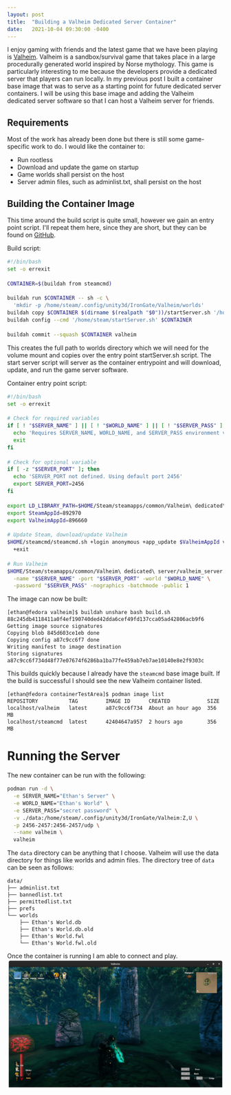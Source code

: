 ```yaml
---
layout: post
title:  "Building a Valheim Dedicated Server Container"
date:   2021-10-04 09:30:00 -0400
---
```

I enjoy gaming with friends and the latest game that we have been playing is [Valheim](https://en.wikipedia.org/wiki/Valheim).
Valheim is a sandbox/survival game that takes place in a large procedurally generated world inspired by Norse mythology.
This game is particularly interesting to me because the developers provide a dedicated server that players can run locally.
In my previous post I built a container base image that was to serve as a starting point for future dedicated server containers.
I will be using this base image and adding the Valheim dedicated server software so that I can host a Valheim server for friends.

## Requirements
Most of the work has already been done but there is still some game-specific work to do.
I would like the container to:
- Run rootless
- Download and update the game on startup
- Game worlds shall persist on the host
- Server admin files, such as adminlist.txt, shall persist on the host

## Building the Container Image
This time around the build script is quite small, however we gain an entry point script.
I'll repeat them here, since they are short, but they can be found on [GitHub](https://github.com/emsoucy/valheim).

Build script:
```bash
#!/bin/bash
set -o errexit

CONTAINER=$(buildah from steamcmd)

buildah run $CONTAINER -- sh -c \
  'mkdir -p /home/steam/.config/unity3d/IronGate/Valheim/worlds'
buildah copy $CONTAINER $(dirname $(realpath "$0"))/startServer.sh '/home/steam'
buildah config --cmd '/home/steam/startServer.sh' $CONTAINER

buildah commit --squash $CONTAINER valheim 
```
This creates the full path to worlds directory which we will need for the volume mount and copies over the entry point startServer.sh script.
The start server script will server as the container entrypoint and will download, update, and run the game server software. 

Container entry point script:
```bash
#!/bin/bash
set -o errexit

# Check for required variables
if [ ! "$SERVER_NAME" ] || [ ! "$WORLD_NAME" ] || [ ! "$SERVER_PASS" ]; then
  echo 'Requires SERVER_NAME, WORLD_NAME, and SERVER_PASS environment variables. Exiting'
  exit
fi

# Check for optional variable 
if [ -z "$SERVER_PORT" ]; then
  echo 'SERVER_PORT not defined. Using default port 2456'
  export SERVER_PORT=2456
fi

export LD_LIBRARY_PATH=$HOME/Steam/steamapps/common/Valheim\ dedicated\ server/linux64:$LD_LIBRARY_PATH
export SteamAppId=892970
export ValheimAppId=896660

# Update Steam, download/update Valheim
$HOME/steamcmd/steamcmd.sh +login anonymous +app_update $ValheimAppId validate \
  +exit

# Run Valheim
$HOME/Steam/steamapps/common/Valheim\ dedicated\ server/valheim_server.x86_64 \
  -name "$SERVER_NAME" -port "$SERVER_PORT" -world "$WORLD_NAME" \
  -password "$SERVER_PASS" -nographics -batchmode -public 1
```
The image can now be built:
```
[ethan@fedora valheim]$ buildah unshare bash build.sh
88c245db4118411a0f4ef190740ded42dda6cef49fd137cca05ad42806acb9f6
Getting image source signatures
Copying blob 845d603ce1eb done
Copying config a87c9cc6f7 done
Writing manifest to image destination
Storing signatures
a87c9cc6f734d48f77e07674f6286ba1ba77fe459ab7eb7ae10140e8e2f9303c
```
This builds quickly because I already have the ```steamcmd``` base image built.
If the build is successful I should see the new Valheim container listed.
```
[ethan@fedora containerTestArea]$ podman image list
REPOSITORY          TAG         IMAGE ID      CREATED            SIZE
localhost/valheim   latest      a87c9cc6f734  About an hour ago  356 MB
localhost/steamcmd  latest      42404647a957  2 hours ago        356 MB
```

# Running the Server
The new container can be run with the following:
```bash
podman run -d \
  -e SERVER_NAME="Ethan's Server" \
  -e WORLD_NAME="Ethan's World" \
  -e SERVER_PASS="secret password" \
  -v ./data:/home/steam/.config/unity3d/IronGate/Valheim:Z,U \
  -p 2456-2457:2456-2457/udp \
  --name valheim \
  valheim
```

The ```data``` directory can be anything that I choose.
Valheim will use the data directory for things like worlds and admin files.
The directory tree of ```data``` can be seen as follows:
```
data/
├── adminlist.txt
├── bannedlist.txt
├── permittedlist.txt
├── prefs
└── worlds
    ├── Ethan's World.db
    ├── Ethan's World.db.old
    ├── Ethan's World.fwl
    └── Ethan's World.fwl.old
```
Once the container is running I am able to connect and play.
![Valheim New World](/photos/valheim/valheim.png)
